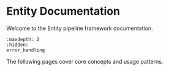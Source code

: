 # Entity Documentation

Welcome to the Entity pipeline framework documentation.

```{toctree}
:maxdepth: 2
:hidden:
error_handling
```

The following pages cover core concepts and usage patterns.

